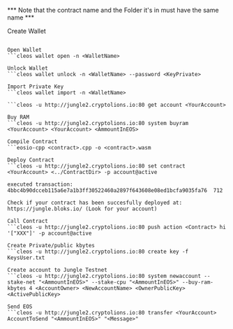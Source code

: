 *** Note that the contract name and the Folder it's in must have the same name ***

Create Wallet 
```cleos wallet create -n <WalletName> -f Doc.txt

Open Wallet
```cleos wallet open -n <WalletName>

Unlock Wallet
```cleos wallet unlock -n <WalletName> --password <KeyPrivate>

Import Private Key
```cleos wallet import -n <WalletName>

```cleos -u http://jungle2.cryptolions.io:80 get account <YourAccount>

Buy RAM
```cleos -u http://jungle2.cryptolions.io:80 system buyram <YourAccount> <YourAccount> <AmmountInEOS>

Compile Contract
```eosio-cpp <contract>.cpp -o <contract>.wasm

Deploy Contract
```cleos -u http://jungle2.cryptolions.io:80 set contract <YourAccount> <../ContractDir> -p account@active

executed transaction: 4bbc4b90dcceb115a6e7a1b3ff30522460a2897f643608e08ed1bcfa9035fa76  712 

Check if your contract has been succesfully deployed at: https://jungle.bloks.io/ (Look for your account)

Call Contract
```cleos -u http://jungle2.cryptolions.io:80 push action <Contract> hi '["XXX"]' -p account@active

Create Private/public kbytes
```cleos -u http://jungle2.cryptolions.io:80 create key -f KeysUser.txt

Create account to Jungle Testnet
```cleos -u http://jungle2.cryptolions.io:80 system newaccount --stake-net "<AmmountInEOS>" --stake-cpu "<AmmountInEOS>" --buy-ram-kbytes 4 <AccountOwner> <NewAccountName> <OwnerPublicKey> <ActivePublicKey>

Send EOS
```cleos -u http://jungle2.cryptolions.io:80 transfer <YourAccount> AccountToSend "<AmmountInEOS>" "<Message>"
